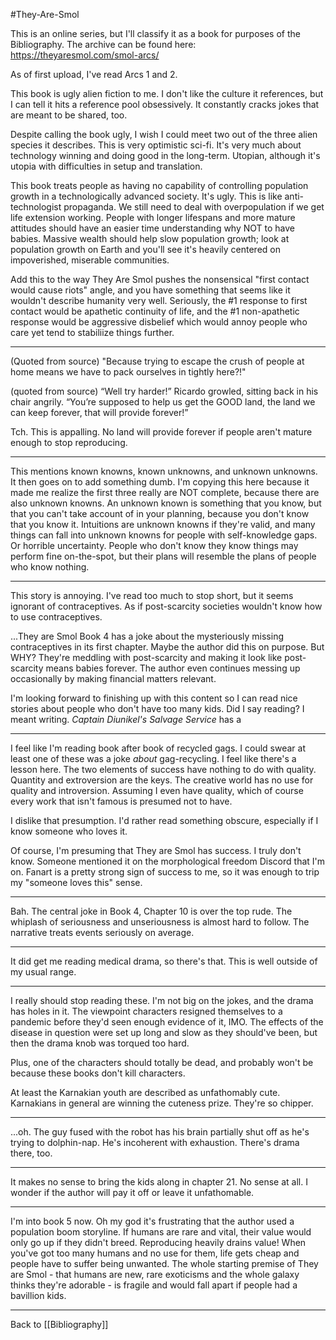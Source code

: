 #They-Are-Smol

This is an online series, but I'll classify it as a book for purposes of the Bibliography. The archive can be found here:
https://theyaresmol.com/smol-arcs/

As of first upload, I've read Arcs 1 and 2.

This book is ugly alien fiction to me.  I don't like the culture it references, but I can tell it hits a reference pool obsessively.  It constantly cracks jokes that are meant to be shared, too.

Despite calling the book ugly, I wish I could meet two out of the three alien species it describes.  This is very optimistic sci-fi.  It's very much about technology winning and doing good in the long-term.  Utopian, although it's utopia with difficulties in setup and translation.

This book treats people as having no capability of controlling population growth in a technologically advanced society.  It's ugly.  This is like anti-technologist propaganda.  We still need to deal with overpopulation if we get life extension working.  People with longer lifespans and more mature attitudes should have an easier time understanding why NOT to have babies.  Massive wealth should help slow population growth; look at population growth on Earth and you'll see it's heavily centered on impoverished, miserable communities.

Add this to the way They Are Smol pushes the nonsensical "first contact would cause riots" angle, and you have something that seems like it wouldn't describe humanity very well.  Seriously, the #1 response to first contact would be apathetic continuity of life, and the #1 non-apathetic response would be aggressive disbelief which would annoy people who care yet tend to stabiliize things further.

---
(Quoted from source)
"Because trying to escape the crush of people at home means we have to pack ourselves in tightly here?!"

(quoted from source)
“Well try harder!” Ricardo growled, sitting back in his chair angrily. “You’re supposed to help us get the GOOD land, the land we can keep forever, that will provide forever!”

Tch.  This is appalling.  No land will provide forever if people aren't mature enough to stop reproducing.

---
This mentions known knowns, known unknowns, and unknown unknowns.  It then goes on to add something dumb.  I'm copying this here because it made me realize the first three really are NOT complete, because there are also unknown knowns.  An unknown known is something that you know, but that you can't take account of in your planning, because you don't know that you know it.  Intuitions are unknown knowns if they're valid, and many things can fall into unknown knowns for people with self-knowledge gaps.  Or horrible uncertainty.  People who don't know they know things may perform fine on-the-spot, but their plans will resemble the plans of people who know nothing.

---
This story is annoying.  I've read too much to stop short, but it seems ignorant of contraceptives.  As if post-scarcity societies wouldn't know how to use contraceptives.

...They are Smol Book 4 has a joke about the mysteriously missing contraceptives in its first chapter.  Maybe the author did this on purpose.  But WHY?  They're meddling with post-scarcity and making it look like post-scarcity means babies forever.  The author even continues messing up occasionally by making financial matters relevant.

I'm looking forward to finishing up with this content so I can read nice stories about people who don't have too many kids.  Did I say reading?  I meant writing.  *Captain Diunikel's Salvage Service* has a 

---
I feel like I'm reading book after book of recycled gags.  I could swear at least one of these was a joke *about* gag-recycling.  I feel like there's a lesson here.  The two elements of success have nothing to do with quality.  Quantity and extroversion are the keys.  The creative world has no use for quality and introversion.  Assuming I even have quality, which of course every work that isn't famous is presumed not to have.

I dislike that presumption.  I'd rather read something obscure, especially if I know someone who loves it.

Of course, I'm presuming that They are Smol has success.  I truly don't know.  Someone mentioned it on the morphological freedom Discord that I'm on.  Fanart is a pretty strong sign of success to me, so it was enough to trip my "someone loves this" sense.

---
Bah.  The central joke in Book 4, Chapter 10 is over the top rude.  The whiplash of seriousness and unseriousness is almost hard to follow.  The narrative treats events seriously on average.

---
It did get me reading medical drama, so there's that.  This is well outside of my usual range.

---
I really should stop reading these.  I'm not big on the jokes, and the drama has holes in it.  The viewpoint characters resigned themselves to a pandemic before they'd seen enough evidence of it, IMO.  The effects of the disease in question were set up long and slow as they should've been, but then the drama knob was torqued too hard.

Plus, one of the characters should totally be dead, and probably won't be because these books don't kill characters.

At least the Karnakian youth are described as unfathomably cute.  Karnakians in general are winning the cuteness prize.  They're so chipper.

---
...oh.  The guy fused with the robot has his brain partially shut off as he's trying to dolphin-nap.  He's incoherent with exhaustion.  There's drama there, too.

---
It makes no sense to bring the kids along in chapter 21.  No sense at all.  I wonder if the author will pay it off or leave it unfathomable.

---
I'm into book 5 now.  Oh my god it's frustrating that the author used a population boom storyline.  If humans are rare and vital, their value would only go up if they didn't breed.  Reproducing heavily drains value!  When you've got too many humans and no use for them, life gets cheap and people have to suffer being unwanted.  The whole starting premise of They are Smol - that humans are new, rare exoticisms and the whole galaxy thinks they're adorable - is fragile and would fall apart if people had a bavillion kids.

---
Back to [[Bibliography]]